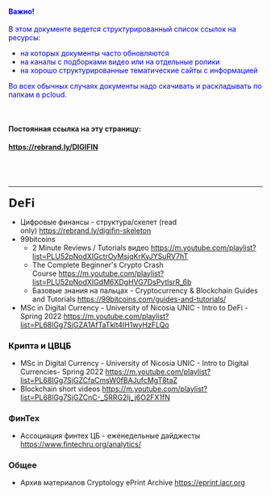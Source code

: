 <h4><b style="color: rgb(0, 0, 255); -webkit-text-size-adjust: 100%;">Важно!</b></h4><p><font color="#0000ff">В этом документе ведется структурированный список ссылок на ресурсы:</font></p><ul><li><font color="#0000ff">на которых документы часто обновляются</font></li><li><font color="#0000ff">на каналы с подборками видео или на отдельные ролики</font></li><li><font color="#0000ff">на хорошо структурированные тематические сайты с информацией</font></li></ul><p><font color="#0000ff">Во всех обычных случаях документы надо скачивать и раскладывать по папкам в pcloud.</font></p><p><font color="#0000ff">&nbsp;</font></p><h4><b>Постоянная ссылка на эту страницу:</b></h4><h4><a href="https://rebrand.ly/digifin" target="_blank"><b>https://rebrand.ly/DIGIFIN</b></a><a href="https://rebrand.ly/digifin" target="_blank"></a></h4><h6><br></h6><hr><p><b style="font-family: &quot;open sans&quot;, Helvetica, Arial; font-size: 24px; -webkit-text-size-adjust: 100%;">DeFi</b><br></p><ul><li>Цифровые финансы - структура/скелет (read only)&nbsp;<a href="https://rebrand.ly/digifin-skeleton">https://rebrand.ly/digifin-skeleton</a></li><li>99bitcoins<ul><li><span style="caret-color: rgb(255, 255, 255); -webkit-text-size-adjust: 100%;">2 Minute Reviews / Tutorials&nbsp;видео&nbsp;</span><a href="https://m.youtube.com/playlist?list=PLU52pNodXIGctrOyMsjqKrKyJYSuRV7hT" target="_blank">https://m.youtube.com/playlist?list=PLU52pNodXIGctrOyMsjqKrKyJYSuRV7hT</a></li><li>The Complete Beginner's Crypto Crash Course&nbsp;<a href="https://m.youtube.com/playlist?list=PLU52pNodXIGdM6XDgHVG7DsPytlsrR_6b">https://m.youtube.com/playlist?list=PLU52pNodXIGdM6XDgHVG7DsPytlsrR_6b</a></li><li>Базовые знания на пальцах - Cryptocurrency &amp; Blockchain Guides and Tutorials <a href="https://99bitcoins.com/guides-and-tutorials/" target="_blank">https://99bitcoins.com/guides-and-tutorials/</a></li></ul></li><li>MSc in Digital Currency - University of Nicosia&nbsp;<span style="-webkit-text-size-adjust: 100%;">UNIC - Intro to DeFi - Spring 2022 </span><a href="https://m.youtube.com/playlist?list=PL68lGg7SjGZA1AfTaTklt4IH1wyHzFLQo" target="_blank">https://m.youtube.com/playlist?list=PL68lGg7SjGZA1AfTaTklt4IH1wyHzFLQo</a></li></ul><h3 style="color: rgb(0, 0, 0);"><b>Крипта и ЦВЦБ</b></h3><ul><li><span style="-webkit-text-size-adjust: 100%;"><span style="-webkit-text-size-adjust: none;">MSc in Digital Currency - University of Nicosia&nbsp;</span>UNIC - Intro to Digital Currencies- Spring 2022&nbsp;</span><a href="https://m.youtube.com/playlist?list=PL68lGg7SjGZCfaCmsW0fBAJufcMgT8taZ" target="_blank">https://m.youtube.com/playlist?list=PL68lGg7SjGZCfaCmsW0fBAJufcMgT8taZ</a><a href="https://m.youtube.com/playlist?list=PL68lGg7SjGZCfaCmsW0fBAJufcMgT8taZ" style="-webkit-text-size-adjust: 100%;"></a></li><li>Blockchain short videos&nbsp;<a href="https://m.youtube.com/playlist?list=PL68lGg7SjGZCnC-_SRRG2Ij_j6O2FX1fN">https://m.youtube.com/playlist?list=PL68lGg7SjGZCnC-_SRRG2Ij_j6O2FX1fN</a></li></ul><h3><b>ФинТех</b></h3><ul><li>Ассоциация финтех ЦБ - еженедельные дайджесты <a href="https://www.fintechru.org/analytics/" target="_blank">https://www.fintechru.org/analytics/</a></li></ul><h3><b>Общее</b></h3><ul><li>Архив материалов Cryptology ePrint Archive <a href="https://eprint.iacr.org" target="_blank">https://eprint.iacr.org</a></li></ul><p><br></p>
